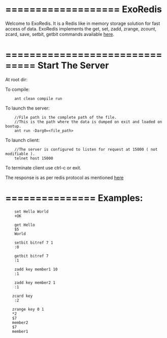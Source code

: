 ===================
ExoRedis
===================

Welcome to ExoRedis. It is a Redis like in memory storage solution for fast access of data.
ExoRedis implements the get, set, zadd, zrange, zcount, zcard, save, setbit, getbit commands available [here](redis.io/commands).

===============================
Start The Server
================================
At root dir:

To compile:
       
        ant clean compile run

To launch the server:

        //File path is the complete path of the file.
        //This is the path where the data is dumped on exit and loaded on bootup.
        ant run -Darg0=<file_path> 

To launch client:

        //The server is configured to listen for request at 15000 ( not modifiable ).
        telnet host 15000       
 
To terminate client use ctrl-c or exit.

The response is as per redis protocol as mentioned [here](http://redis.io/topics/protocol)

===============
Examples:
================

        set Hello World
        +OK

        get Hello
        $5
        World
        
        setbit bitref 7 1
        :0

        getbit bitref 7
        :1

        zadd key member1 10
        :1
  
        zadd key member2 1 
        :1

       zcard key
        :2
        
       zrange key 0 1
       *2
       $7
       member2
       $7
       member1

